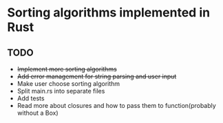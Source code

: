 # Sorting algorithms implemented in Rust

## TODO

- ~~Implement more sorting algorithms~~
- ~~Add error management for string parsing and user input~~
- Make user choose sorting algorithm
- Split main.rs into separate files
- Add tests
- Read more about closures and how to pass them to function(probably without a Box)
